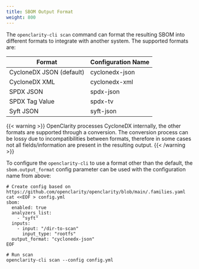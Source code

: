 ```yaml
---
title: SBOM Output Format
weight: 800
---
```


The `openclarity-cli scan` command can format the resulting SBOM into different formats to integrate with another system. The supported formats are:

| Format | Configuration Name |
| --- | --- |
| CycloneDX JSON (default) | cyclonedx-json |
| CycloneDX XML | cyclonedx-xml |
| SPDX JSON | spdx-json |
| SPDX Tag Value | spdx-tv |
| Syft JSON | syft-json |

{{< warning >}}
OpenClarity processes CycloneDX internally, the other formats are supported through a conversion. The conversion process can be lossy due to incompatibilities between formats, therefore in some cases not all fields/information are present in the resulting output.
{{< /warning >}}

To configure the `openclarity-cli` to use a format other than the default, the `sbom.output_format` config parameter can be used with the configuration name from above:

```shell
# Create config based on https://github.com/openclarity/openclarity/blob/main/.families.yaml
cat <<EOF > config.yml
sbom:
  enabled: true
  analyzers_list:
    - "syft"
  inputs:
    - input: "/dir-to-scan"
      input_type: "rootfs"
  output_format: "cyclonedx-json"
EOF

# Run scan
openclarity-cli scan --config config.yml
```
